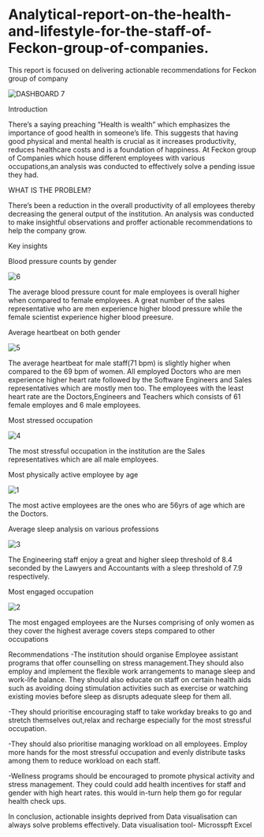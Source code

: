 # Analytical-report-on-the-health-and-lifestyle-for-the-staff-of-Feckon-group-of-companies.
This report is focused on delivering actionable recommendations for Feckon group of company

![DASHBOARD 7](https://github.com/user-attachments/assets/e5a2a4ad-40ef-4828-b134-aafe2b933d83)

Introduction

There’s a saying preaching “Health is wealth” which emphasizes the importance of good health in someone’s life. This suggests that having good physical and mental health is crucial as it increases productivity, reduces healthcare costs and is a foundation of happiness.
At Feckon group of Companies which house different employees with various occupations,an analysis was conducted to effectively solve a pending issue they had.

WHAT IS THE PROBLEM?

There’s been a reduction in the overall productivity of all employees thereby decreasing the general output of the institution. An analysis was conducted to make insightful observations and proffer actionable recommendations to help the company grow.

Key insights

Blood pressure counts by gender

![6](https://github.com/user-attachments/assets/b08a2c91-8572-4c1d-8cac-a7ffba61ea46)

The average blood pressure count for male employees is overall higher when compared to female employees. A great number of the sales representative who are men experience higher blood pressure while the female scientist experience higher blood preesure.

Average heartbeat on both gender

![5](https://github.com/user-attachments/assets/e32b6915-8819-4ec9-945f-925791295ade)

The average heartbeat for male staff(71 bpm) is slightly higher when compared to the 69 bpm of women. All employed Doctors who are men experience higher heart rate followed by the Software Engineers and Sales representatives which are mostly men too. The employees with the least heart rate are the Doctors,Engineers and Teachers which consists of 61 female employes and 6 male employees.

Most stressed occupation

![4](https://github.com/user-attachments/assets/2f467d7e-32af-4f72-a804-4f527da619f9)

The most stressful occupation in the institution are the Sales representatives which are all male employees.

Most physically active employee by age

![1](https://github.com/user-attachments/assets/acee8979-91ad-41a5-a570-84745d9af0f5)

The most active employees are the ones who are 56yrs of age which are the Doctors.

Average sleep analysis on various professions

![3](https://github.com/user-attachments/assets/b009c3d4-531f-43bd-8eb9-3c3a0732ccfc)

The Engineering staff enjoy a great and higher sleep threshold of 8.4 seconded by the Lawyers and Accountants with a sleep threshold of 7.9 respectively.

Most engaged occupation

![2](https://github.com/user-attachments/assets/90e10f09-0611-4701-9765-8b1b65498103)


The most engaged employees are the Nurses comprising of only women as they cover the highest average covers steps compared to other occupations

Recommendations
-The institution should organise Employee assistant programs that offer counselling on stress management.They should also employ and implement the flexible work arrangements to manage sleep and work-life balance. They should also educate on staff on certain health aids such as avoiding doing stimulation activities such as exercise or watching existing movies before sleep as disrupts adequate sleep for them all.

-They should prioritise encouraging staff to take workday breaks to go and stretch themselves out,relax and recharge especially for the most stressful occupation.

-They should also prioritise managing workload on all employees. Employ more hands for the most stressful occupation and evenly distribute tasks among them to reduce workload on each staff.

-Wellness programs should be encouraged to promote physical activity and stress management. They could could add health incentives for staff and gender with high heart rates. this would in-turn help them go for regular health check ups.

In conclusion, actionable insights deprived from Data visualisation can always solve problems effectively.
Data visualisation tool- Microsspft Excel

